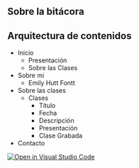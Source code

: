 ## Sobre la bitácora 

## Arquitectura de contenidos 
* Inicio 
    * Presentación
    * Sobre las Clases
* Sobre mi
    * Emily Hutt Fontt
* Sobre las clases
    * Clases
        * Título
        * Fecha
        * Descripción
        * Presentación
        * Clase Grabada
* Contacto

[![Open in Visual Studio Code](https://classroom.github.com/assets/open-in-vscode-f059dc9a6f8d3a56e377f745f24479a46679e63a5d9fe6f495e02850cd0d8118.svg)](https://classroom.github.com/online_ide?assignment_repo_id=5565905&assignment_repo_type=AssignmentRepo)
